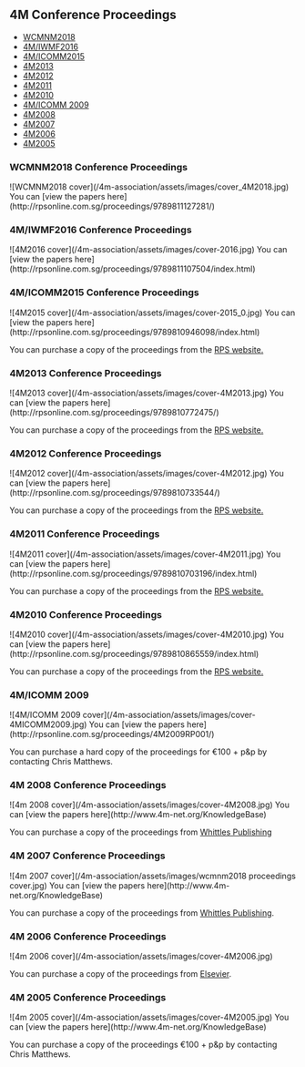 ## 4M Conference Proceedings

<ul class="links in-links">
<li><a href="/content/4M-conference-series#2018">WCMNM2018</a></li>
<li><a href="/content/4M-conference-series#2016">4M/IWMF2016</a></li>
<li><a href="/content/4M-conference-series#2015">4M/ICOMM2015</a></li>
<li><a href="/content/4M-conference-series#2013">4M2013</a></li>
<li><a href="/content/4M-conference-series#2012">4M2012</a></li>
<li><a href="/content/4M-conference-series#2011">4M2011</a></li> </li>
<li><a href="/content/4M-conference-series#2010">4M2010</a></li>
<li><a href="/content/4M-conference-series#2009">4M/ICOMM 2009</a></li>
<li><a href="/content/4M-conference-series#2008">4M2008</a></li>
<li><a href="/content/4M-conference-series#2007">4M2007</a></li>
<li><a href="/content/4M-conference-series#2006">4M2006</a></li>
<li><a href="/content/4M-conference-series#2005">4M2005</a></li>
</ul>

<h3 id="2018">WCMNM2018 Conference Proceedings</h3>
![WCMNM2018 cover](/4m-association/assets/images/cover_4M2018.jpg)
You can [view the papers here](http://rpsonline.com.sg/proceedings/9789811127281/)

<h3 id="2016">4M/IWMF2016 Conference Proceedings</h3>
![4M2016 cover](/4m-association/assets/images/cover-2016.jpg)
You can [view the papers here](http://rpsonline.com.sg/proceedings/9789811107504/index.html)

<h3 id="2015">4M/ICOMM2015 Conference Proceedings</h3>
![4M2015 cover](/4m-association/assets/images/cover-2015_0.jpg)
You can [view the papers here](http://rpsonline.com.sg/proceedings/9789810946098/index.html)

You can purchase a copy of the proceedings from the [RPS website.](http://rpsonline.com.sg/rpsweb/9789810946098.html)

<h3 id="2013">4M2013 Conference Proceedings</h3>
![4M2013 cover](/4m-association/assets/images/cover-4M2013.jpg)
You can [view the papers here](http://rpsonline.com.sg/proceedings/9789810772475/)

You can purchase a copy of the proceedings from the [RPS website.](http://rpsonline.com.sg/rpsweb/9789810772475.html)


<h3 id="2012">4M2012 Conference Proceedings</h3>
![4M2012 cover](/4m-association/assets/images/cover-4M2012.jpg)
You can [view the papers here](http://rpsonline.com.sg/proceedings/9789810733544/)

You can purchase a copy of the proceedings from the [RPS website.](http://rpsonline.com.sg/rpsweb/9789810733537.html) 


<h3 id="2011">4M2011 Conference Proceedings</h3>
![4M2011 cover](/4m-association/assets/images/cover-4M2011.jpg)
You can [view the papers here](http://rpsonline.com.sg/proceedings/9789810703196/index.html)

You can purchase a copy of the proceedings from the [RPS website.](http://rpsonline.com.sg/rpsweb/8th-international-conference-on-multi-material-micro-manufacture.html)    

  
<h3 id="2010">4M2010 Conference Proceedings</h3>
![4M2010 cover](/4m-association/assets/images/cover-4M2010.jpg)
You can [view the papers here](http://rpsonline.com.sg/proceedings/9789810865559/index.html)

You can purchase a copy of the proceedings from the [RPS website.](http://rpsonline.com.sg/proceedings/9789810865559.html)  


<h3 id="2009">4M/ICOMM 2009</h3>
![4M/ICOMM 2009 cover](/4m-association/assets/images/cover-4MICOMM2009.jpg)
You can [view the papers here](http://rpsonline.com.sg/proceedings/4M2009RP001/) 
 
You can purchase a hard copy of the proceedings for 	€100 + p&p by contacting Chris Matthews.


<h3 id="2008">4M 2008 Conference Proceedings</h3>
![4m 2008 cover](/4m-association/assets/images/cover-4M2008.jpg)
You can [view the papers here](http://www.4m-net.org/KnowledgeBase)

You can purchase a copy of the proceedings from [Whittles Publishing](http://moo.whittlespublishing.com/whittles/item/5106)


<h3 id="2007">4M 2007 Conference Proceedings</h3>
![4m 2007 cover](/4m-association/assets/images/wcmnm2018 proceedings cover.jpg)
You can [view the papers here](http://www.4m-net.org/KnowledgeBase)

You can purchase a copy of the proceedings from [Whittles Publishing](http://moo.whittlespublishing.com/whittles/item/3779).

<h3 id="2006">4M 2006 Conference Proceedings</h3>
![4m 2006 cover](/4m-association/assets/images/cover-4M2006.jpg)

You can purchase a copy of the proceedings from [Elsevier](http://elsevier.com/wps/find/bookdescription.cws_home/710258/description).

<h3 id="2005">4M 2005 Conference Proceedings</h3>
![4m 2005 cover](/4m-association/assets/images/cover-4M2005.jpg)
You can [view the papers here](http://www.4m-net.org/KnowledgeBase)

You can purchase a copy of the proceedings €100 + p&p by contacting Chris Matthews.